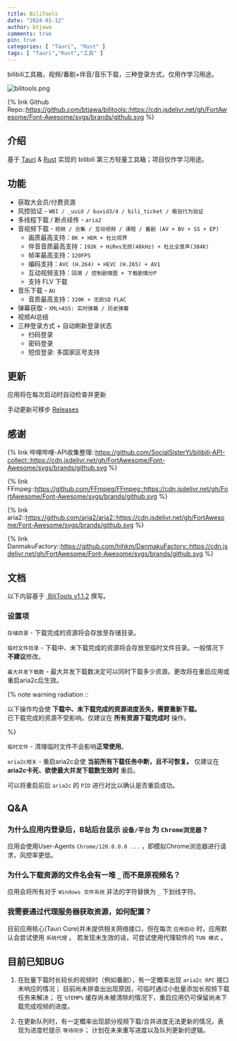 ```yaml
---
title: BiliTools
date: "2024-01-12"
author: btjawa
comments: true
pin: true
categories: [ "Tauri", "Rust" ]
tags: [ "Tauri","Rust","工具" ]
---
```


bilibili工具箱，视频/番剧+伴音/音乐下载，三种登录方式，仅用作学习用途。

<!-- more -->

![bilitools.png](https://cdn.jsdelivr.net/gh/btjawa/btjawa/assets/bilitools.png)

{% link Github Repo::https://github.com/btjawa/bilitools::https://cdn.jsdelivr.net/gh/FortAwesome/Font-Awesome/svgs/brands/github.svg %}

## 介绍

基于 [Tauri](https://github.com/tauri-apps/tauri) & [Rust](https://github.com/rust-lang/rust) 实现的 bilibili 第三方轻量工具箱；项目仅作学习用途。

## 功能

- 获取大会员/付费资源
- 风控验证 - `WBI / _uuid / buvid3/4 / bili_ticket / 极验行为验证`
- 多线程下载 / 断点续传 - `aria2`
- 音视频下载 - `视频 / 合集 / 互动视频 / 课程 / 番剧 (AV + BV + SS + EP)`
    - 画质最高支持：`8K + HDR + 杜比视界`
    - 伴音音质最高支持：`192K + HiRes无损(48kHz) + 杜比全景声(384K)`
    - 帧率最高支持：`120FPS`
    - 编码支持：`AVC (H.264) + HEVC (H.265) + AV1`
    - 互动视频支持：`回溯 / 控制剧情图 + 下载剧情分P`
    - 支持 FLV 下载
- 音乐下载 - `AU`
    - 音质最高支持：`320K + 无损SQ FLAC`
- 弹幕获取 - `XML+ASS: 实时弹幕 / 历史弹幕`
- 视频AI总结
- 三种登录方式 + 自动刷新登录状态
    - 扫码登录
    - 密码登录
    - 短信登录: 多国家区号支持

## 更新

应用将在每次启动时自动检查并更新

手动更新可移步 [Releases](https://github.com/btjawa/BiliTools/releases/latest)

## 感谢

{% link 哔哩哔哩-API收集整理::https://github.com/SocialSisterYi/bilibili-API-collect::https://cdn.jsdelivr.net/gh/FortAwesome/Font-Awesome/svgs/brands/github.svg %}

{% link FFmpeg::https://github.com/FFmpeg/FFmpeg::https://cdn.jsdelivr.net/gh/FortAwesome/Font-Awesome/svgs/brands/github.svg %}

{% link aria2::https://github.com/aria2/aria2::https://cdn.jsdelivr.net/gh/FortAwesome/Font-Awesome/svgs/brands/github.svg %}

{% link DanmakuFactory::https://github.com/hihkm/DanmakuFactory::https://cdn.jsdelivr.net/gh/FortAwesome/Font-Awesome/svgs/brands/github.svg %}

## 文档

以下内容基于 <a href="https://github.com/btjawa/BiliTools/releases/tag/v1.1.2" target="_blank"><i class="fa-brands fa-github"></i>&nbsp;BiliTools v1.1.2</a> 撰写。

### 设置项

`存储目录` - 下载完成的资源将会存放至存储目录。

`临时文件目录` - 下载中、未下载完成的资源将会存放至临时文件目录。一般情况下**不建议**修改。

`最大并发下载数` - 最大并发下载数决定可以同时下载多少资源。更改将在重启应用或重启aria2c后生效。

{% note warning radiation ::

以下操作均会使 **下载中、未下载完成的资源进度丢失，需要重新下载。**
<br>
已下载完成的资源不受影响。仅建议在 **所有资源下载完成时** 操作。

 %}

`临时文件` - 清理临时文件不会影响**正常使用**。

`aria2c相关` - 重启aria2c会使 **当前所有下载任务中断，且不可恢复。**
仅建议在 **aria2c卡死、欲使最大并发下载数生效时** 重启。

可以将重启前后 `aria2c` 的 `PID` 进行对比以确认是否重启成功。

## Q&A

### 为什么应用内登录后，B站后台显示 `设备/平台` 为 `Chrome浏览器` ?

应用会使用User-Agents `Chrome/120.0.0.0 ...` ，即模拟Chrome浏览器进行请求，风控率更低。

### 为什么下载资源的文件名会有一堆 `_` 而不是原视频名？

应用会将所有对于 `Windows 文件系统` 非法的字符替换为 `_` 下划线字符。

### 我需要通过代理服务器获取资源，如何配置？

目前应用核心(Tauri Core)并未提供相关网络接口，但在每次 `应用启动` 时，应用默认会尝试使用 `系统代理` 。
    若发现未生效的话，可尝试使用代理软件的 `TUN 模式` 。
  
## 目前已知BUG

1. 在批量下载时长较长的视频时（例如番剧），有一定概率出现 `aria2c RPC` 接口未响应的情况；
目前尚未排查出出现原因，可临时通过小批量添加长视频下载任务来解决；
在 `%TEMP%` 缓存尚未被清除的情况下，重启应用仍可保留尚未下载完成视频的进度。

2. 在更新队列时，有一定概率出现部分视频下载/合并进度无法更新的情况，表现为进度栏提示 `等待同步`；
计划在未来重写进度以及队列更新的逻辑。